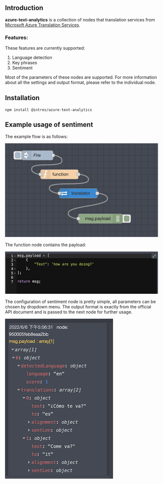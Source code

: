 ## Introduction
**azure-text-analytics** is a collection of nodes that translation services from [Microsoft Azure Translation Services](https://westus.dev.cognitive.microsoft.com/docs/services/TextAnalytics-v3-2-Preview-2/operations/Languages).

### Features:
These features are currently supported:
1. Language detection
2. Key phrases
3. Sentiment

Most of the parameters of these nodes are supported. For more information about all the settings and output format, please refer to the individual node.

## Installation
`npm install @intres/azure-text-analytics`
## Example usage of sentiment
The example flow is as follows:

![Example flow](https://github.com/uwtintres/azure-translator/blob/main/img/flow.png?raw=true)

The function node contains the payload:

![Payload](https://github.com/uwtintres/azure-translator/blob/main/img/payload.png?raw=true)

The configuration of sentiment node is pretty simple, all parameters can be chosen by dropdown menu.
The output format is exactly from the official API document and is passed to the next node for further usage.

![Result](https://github.com/uwtintres/azure-translator/blob/main/img/result.png?raw=true)
